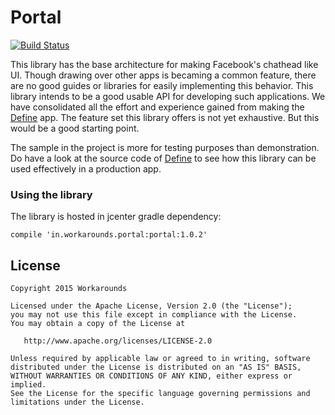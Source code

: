 Portal
======

[![Build Status](https://travis-ci.org/workarounds/portal.svg?branch=master)](https://travis-ci.org/workarounds/portal)

This library has the base architecture for making Facebook's chathead like UI. Though drawing over other apps is becaming a common feature, there are no good guides or libraries for easily implementing this behavior. This library intends to be a good usable API for developing such applications. We have consolidated all the effort and experience gained from making the [Define](https://play.google.com/store/apps/details?id=in.workarounds.define) app. The feature set this library offers is not yet exhaustive. But this would be a good starting point.

The sample in the project is more for testing purposes than demonstration. Do have a look at the source code of [Define](https://github.com/workarounds/define) to see how this library can be used effectively in a production app.

### Using the library
The library is hosted in jcenter
gradle dependency:
```
compile 'in.workarounds.portal:portal:1.0.2'
```
License
-------

    Copyright 2015 Workarounds

    Licensed under the Apache License, Version 2.0 (the "License");
    you may not use this file except in compliance with the License.
    You may obtain a copy of the License at

       http://www.apache.org/licenses/LICENSE-2.0

    Unless required by applicable law or agreed to in writing, software
    distributed under the License is distributed on an "AS IS" BASIS,
    WITHOUT WARRANTIES OR CONDITIONS OF ANY KIND, either express or implied.
    See the License for the specific language governing permissions and
    limitations under the License.


